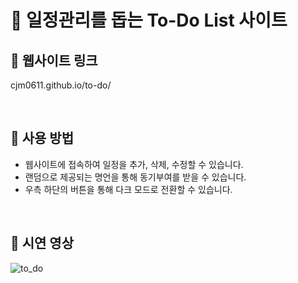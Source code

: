 # 📝 일정관리를 돕는 To-Do List 사이트
## 📌 웹사이트 링크
cjm0611.github.io/to-do/

<br />

## 📌 사용 방법
- 웹사이트에 접속하여 일정을 추가, 삭제, 수정할 수 있습니다.
- 랜덤으로 제공되는 명언을 통해 동기부여를 받을 수 있습니다.
- 우측 하단의 버튼을 통해 다크 모드로 전환할 수 있습니다.

<br />

## 📌 시연 영상
![to_do](https://github.com/cjm0611/to-do/assets/81799492/850becb5-cc4e-4d89-8cb9-6235a3106f1b)

